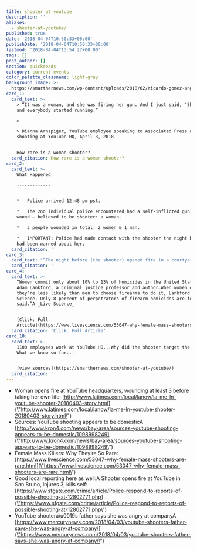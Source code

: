 ```yaml
---
title: shooter at youtube
description: ''
aliases:
  - shooter-at-youtube/
published: true
date: '2018-04-04T10:50:33+00:00'
publishDate: '2018-04-04T10:50:33+00:00'
lastmod: '2018-04-04T13:54:27+00:00'
tags: []
post_author: []
section: quickreads
category: current events
color_palette_classname: light-gray
background_image: >-
  https://smarthernews.com/wp-content/uploads/2018/02/ricardo-gomez-angel-298363-e1586707966478-367x367.jpg
card_1:
  card_text: >-
    > “It was a woman, and she was firing her gun. And I just said, ‘Shooter’,
    and everybody started running.”

    > 

    > Dianna Arnspiger, YouTube employee speaking to Associated Press about
    shooting at YouTube HQ, April 3, 2018


    How rare is a woman shooter?
  card_citation: How rare is a woman shooter?
card_2:
  card_text: >-
    What Happened

    -------------


    *   Police arrived 12:48 pm pst.

    *   The 2nd individual police encountered had a self-inflicted gun shot
    wound – believed to be shooter: a woman.

    *   3 people wounded in total: 2 women & 1 man.

    *   IMPORTANT: Police had made contact with the shooter the night before…and
    had been warned about her.
  card_citation: ''
card_3:
  card_text: "“The night before (the shooter) opened fire in a courtyard at YouTubea\x19s headquarters Tuesday afternoon, Mountain View police found the San Diego woman sleeping in her car. She had been reported missing by her family in Southern California, and her father Ismail Aghdam told police she might be going to YouTube because she a\x1Chateda\x1D the company.”  \n_The Mercury News_"
  card_citation: ''
card_4:
  card_text: >-
    “Women commit only about 10% to 13% of homicides in the United States, said
    Adam Lankford, a criminal justice professor and author…When women do kill,
    they’re less likely than men to choose firearms to do it, Lankford told Live
    Science. Only 8 percent of perpetrators of firearm homicides are female, he
    said.”A _Live Science_


    [Click: Full
    Article](https://www.livescience.com/53047-why-female-mass-shooters-are-rare.html)
  card_citation: 'Click: Full Article'
card_10:
  card_text: >-
    1100 employees work at YouTube HQ...Why did the shooter target the company?
    What we know so far...


    [view sources](https://smarthernews.com/shooter-at-youtube/)
  card_citation: ''
---
```

*   Woman opens fire at YouTube headquarters, wounding at least 3 before taking her own life: [http://www.latimes.com/local/lanow/la-me-ln-youtube-shooter-20180403-story.html](\"http://www.latimes.com/local/lanow/la-me-ln-youtube-shooter-20180403-story.html\")
*   Sources: YouTube shooting appears to be domesticA [http://www.kron4.com/news/bay-area/sources-youtube-shooting-appears-to-be-domestic/1098998249](\"http://www.kron4.com/news/bay-area/sources-youtube-shooting-appears-to-be-domestic/1098998249\")
*   Female Mass Killers: Why They’re So Rare: [https://www.livescience.com/53047-why-female-mass-shooters-are-rare.html](\"https://www.livescience.com/53047-why-female-mass-shooters-are-rare.html\")
*   Good local reporting here as well:A Shooter opens fire at YouTube in San Bruno, injures 3, kills self: [https://www.sfgate.com/crime/article/Police-respond-to-reports-of-possible-shooting-at-12802771.php](\"https://www.sfgate.com/crime/article/Police-respond-to-reports-of-possible-shooting-at-12802771.php\")
*   YouTube shootera\\u0019s father says she was angry at companyA [https://www.mercurynews.com/2018/04/03/youtube-shooters-father-says-she-was-angry-at-company/](\"https://www.mercurynews.com/2018/04/03/youtube-shooters-father-says-she-was-angry-at-company/\")
